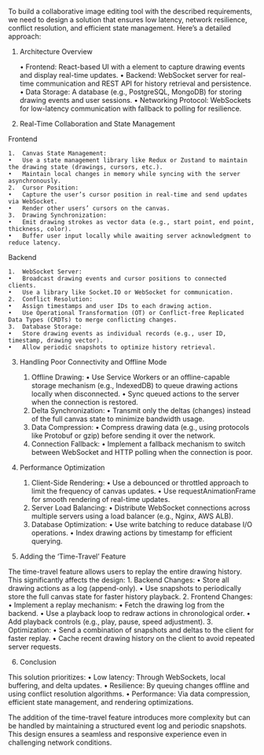 To build a collaborative image editing tool with the described requirements, we need to design a solution that ensures low latency, network resilience, conflict resolution, and efficient state management. Here’s a detailed approach:

1. Architecture Overview

	•	Frontend: React-based UI with a <Canvas> element to capture drawing events and display real-time updates.
	•	Backend: WebSocket server for real-time communication and REST API for history retrieval and persistence.
	•	Data Storage: A database (e.g., PostgreSQL, MongoDB) for storing drawing events and user sessions.
	•	Networking Protocol: WebSockets for low-latency communication with fallback to polling for resilience.

2. Real-Time Collaboration and State Management

Frontend

	1.	Canvas State Management:
	•	Use a state management library like Redux or Zustand to maintain the drawing state (drawings, cursors, etc.).
	•	Maintain local changes in memory while syncing with the server asynchronously.
	2.	Cursor Position:
	•	Capture the user’s cursor position in real-time and send updates via WebSocket.
	•	Render other users’ cursors on the canvas.
	3.	Drawing Synchronization:
	•	Emit drawing strokes as vector data (e.g., start point, end point, thickness, color).
	•	Buffer user input locally while awaiting server acknowledgment to reduce latency.

Backend

	1.	WebSocket Server:
	•	Broadcast drawing events and cursor positions to connected clients.
	•	Use a library like Socket.IO or WebSocket for communication.
	2.	Conflict Resolution:
	•	Assign timestamps and user IDs to each drawing action.
	•	Use Operational Transformation (OT) or Conflict-free Replicated Data Types (CRDTs) to merge conflicting changes.
	3.	Database Storage:
	•	Store drawing events as individual records (e.g., user ID, timestamp, drawing vector).
	•	Allow periodic snapshots to optimize history retrieval.

3. Handling Poor Connectivity and Offline Mode

	1.	Offline Drawing:
	•	Use Service Workers or an offline-capable storage mechanism (e.g., IndexedDB) to queue drawing actions locally when disconnected.
	•	Sync queued actions to the server when the connection is restored.
	2.	Delta Synchronization:
	•	Transmit only the deltas (changes) instead of the full canvas state to minimize bandwidth usage.
	3.	Data Compression:
	•	Compress drawing data (e.g., using protocols like Protobuf or gzip) before sending it over the network.
	4.	Connection Fallback:
	•	Implement a fallback mechanism to switch between WebSocket and HTTP polling when the connection is poor.

4. Performance Optimization

	1.	Client-Side Rendering:
	•	Use a debounced or throttled approach to limit the frequency of canvas updates.
	•	Use requestAnimationFrame for smooth rendering of real-time updates.
	2.	Server Load Balancing:
	•	Distribute WebSocket connections across multiple servers using a load balancer (e.g., Nginx, AWS ALB).
	3.	Database Optimization:
	•	Use write batching to reduce database I/O operations.
	•	Index drawing actions by timestamp for efficient querying.

5. Adding the ‘Time-Travel’ Feature

The time-travel feature allows users to replay the entire drawing history. This significantly affects the design:
	1.	Backend Changes:
	•	Store all drawing actions as a log (append-only).
	•	Use snapshots to periodically store the full canvas state for faster history playback.
	2.	Frontend Changes:
	•	Implement a replay mechanism:
	•	Fetch the drawing log from the backend.
	•	Use a playback loop to redraw actions in chronological order.
	•	Add playback controls (e.g., play, pause, speed adjustment).
	3.	Optimization:
	•	Send a combination of snapshots and deltas to the client for faster replay.
	•	Cache recent drawing history on the client to avoid repeated server requests.

6. Conclusion

This solution prioritizes:
	•	Low latency: Through WebSockets, local buffering, and delta updates.
	•	Resilience: By queuing changes offline and using conflict resolution algorithms.
	•	Performance: Via data compression, efficient state management, and rendering optimizations.

The addition of the time-travel feature introduces more complexity but can be handled by maintaining a structured event log and periodic snapshots. This design ensures a seamless and responsive experience even in challenging network conditions.
